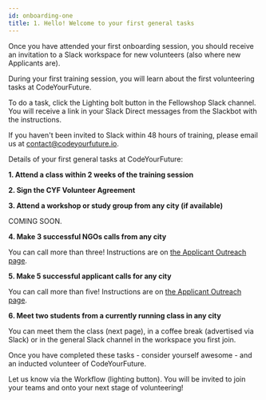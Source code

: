 ```yaml
---
id: onboarding-one
title: 1. Hello! Welcome to your first general tasks
---
```


Once you have attended your first onboarding session, you should receive an invitation to a Slack workspace for new volunteers (also where new Applicants are). 

During your first training session, you will learn about the first volunteering tasks at CodeYourFuture. 

To do a task, click the Lighting bolt button in the Fellowshop Slack channel. You will receive a link in your Slack Direct messages from the Slackbot with the instructions. 

If you haven't been invited to Slack within 48 hours of training, please email us at contact@codeyourfuture.io. 

Details of your first general tasks at CodeYourFuture: 

**1. Attend a class within 2 weeks of the training session**

**2. Sign the CYF Volunteer Agreement**

**3. Attend a workshop or study group from any city (if available)**

COMING SOON. 

**4. Make 3 successful NGOs calls from any city**

You can call more than three! Instructions are on [the Applicant Outreach page](https://docs.codeyourfuture.io/volunteers/outreach/applicant-outreach). 

**5. Make 5 successful applicant calls for any city**

You can call more than five! Instructions are on [the Applicant Outreach page](https://docs.codeyourfuture.io/volunteers/outreach/applicant-outreach). 

**6. Meet two students from a currently running class in any city** 

You can meet them the class (next page), in a coffee break (advertised via Slack) or in the general Slack channel in the workspace you first join.

Once you have completed these tasks - consider yourself awesome - and an inducted volunteer of CodeYourFuture. 

Let us know via the Workflow (lighting button). You will be invited to join your teams and onto your next stage of volunteering!

